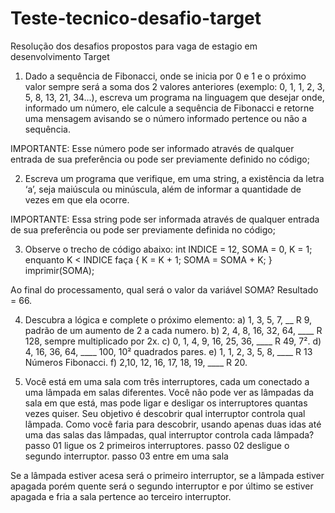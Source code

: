 # Teste-tecnico-desafio-target
Resolução dos desafios propostos para vaga de estagio em desenvolvimento Target
1) Dado a sequência de Fibonacci, onde se inicia por 0 e 1 e o próximo valor sempre será a soma dos 2 valores anteriores (exemplo: 0, 1, 1, 2, 3, 5, 8, 13, 21, 34...), escreva um programa na linguagem que desejar onde, informado um número, ele calcule a sequência de Fibonacci e retorne uma mensagem avisando se o número informado pertence ou não a sequência.

IMPORTANTE: Esse número pode ser informado através de qualquer entrada de sua preferência ou pode ser previamente definido no código;

2) Escreva um programa que verifique, em uma string, a existência da letra ‘a’, seja maiúscula ou minúscula, além de informar a quantidade de vezes em que ela ocorre.

IMPORTANTE: Essa string pode ser informada através de qualquer entrada de sua preferência ou pode ser previamente definida no código;

3) Observe o trecho de código abaixo: int INDICE = 12, SOMA = 0, K = 1; enquanto K < INDICE faça { K = K + 1; SOMA = SOMA + K; } imprimir(SOMA);


Ao final do processamento, qual será o valor da variável SOMA?
Resultado = 66.

4) Descubra a lógica e complete o próximo elemento:
a) 1, 3, 5, 7, __
R 9, padrão de um aumento de 2 a cada numero.
b) 2, 4, 8, 16, 32, 64, ____
R 128, sempre multiplicado por 2x.
c) 0, 1, 4, 9, 16, 25, 36, ____
R 49, 7².
d) 4, 16, 36, 64, ____
100, 10² quadrados pares.
e) 1, 1, 2, 3, 5, 8, ____
R 13 Números Fibonacci.
f) 2,10, 12, 16, 17, 18, 19, ____
R 20.


6) Você está em uma sala com três interruptores, cada um conectado a uma lâmpada em salas diferentes. Você não pode ver as lâmpadas da sala em que está, mas pode ligar e desligar os interruptores quantas vezes quiser. Seu objetivo é descobrir qual interruptor controla qual lâmpada. Como você faria para descobrir, usando apenas duas idas até uma das salas das lâmpadas, qual interruptor controla cada lâmpada?
   passo 01
    ligue os 2 primeiros interruptores.
   passo 02
    desligue o segundo interruptor.
   passo 03
    entre em uma sala

  Se a lâmpada estiver acesa será o primeiro interruptor, se a lâmpada estiver apagada porém quente será o segundo interruptor e por último se estiver apagada e fria a sala pertence ao terceiro interruptor.
